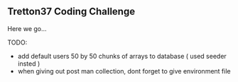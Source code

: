 ## Tretton37 Coding Challenge

Here we go...

TODO:

- add default users 50 by 50 chunks of arrays to database ( used seeder insted )
- when giving out post man collection, dont forget to give environment file

